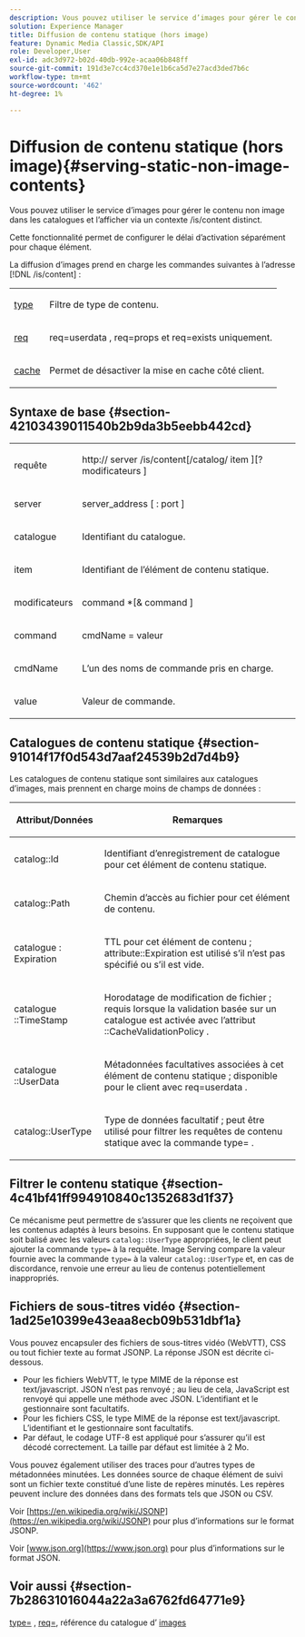 ```yaml
---
description: Vous pouvez utiliser le service d’images pour gérer le contenu non image dans les catalogues et l’afficher via un contexte /is/content distinct.
solution: Experience Manager
title: Diffusion de contenu statique (hors image)
feature: Dynamic Media Classic,SDK/API
role: Developer,User
exl-id: adc3d972-b02d-40db-992e-acaa06b848ff
source-git-commit: 191d3e7cc4cd370e1e1b6ca5d7e27acd3ded7b6c
workflow-type: tm+mt
source-wordcount: '462'
ht-degree: 1%

---
```


# Diffusion de contenu statique (hors image){#serving-static-non-image-contents}

Vous pouvez utiliser le service d’images pour gérer le contenu non image dans les catalogues et l’afficher via un contexte /is/content distinct.

Cette fonctionnalité permet de configurer le délai d’activation séparément pour chaque élément.

La diffusion d’images prend en charge les commandes suivantes à l’adresse [!DNL /is/content] :

<table id="simpletable_8A3AB1D1D20F4B6CBE86767E94735980"> 
 <tr class="strow"> 
  <td class="stentry"> <p> <a href="../../is-api/http-ref/image-serving-api-ref/c-http-protocol-reference/c-command-reference/r-type.md#reference-89094fd1c50c444eb082cd266769cccb" format="dita" scope="local"> type </a> </p> </td> 
  <td class="stentry"> <p>Filtre de type de contenu. </p> </td> 
 </tr> 
 <tr class="strow"> 
  <td class="stentry"> <p> <a href="../../is-api/http-ref/image-serving-api-ref/c-http-protocol-reference/c-command-reference/r-req/r-req.md#reference-907cdb4a97034db7ad94695f25552e76" format="dita" scope="local"> req  </a> </p> </td> 
  <td class="stentry"> <p> <span class="codeph"> req=userdata  </span>,  <span class="codeph"> req=props  </span>et  <span class="codeph"> req=exists  </span> uniquement. </p> </td> 
 </tr> 
 <tr class="strow"> 
  <td class="stentry"> <p> <a href="../../is-api/http-ref/image-serving-api-ref/c-http-protocol-reference/c-command-reference/r-is-http-cache.md#reference-168189bee4ce4d1189d427891f22be2e" format="dita" scope="local"> cache  </a> </p> </td> 
  <td class="stentry"> <p>Permet de désactiver la mise en cache côté client. </p> </td> 
 </tr> 
</table>

## Syntaxe de base {#section-42103439011540b2b9da3b5eebb442cd}

<table id="simpletable_2F039A5BFA2C4E22B014F42ECBCDA0A2"> 
 <tr class="strow"> 
  <td class="stentry"> <p> <span class="codeph"> <span class="varname"> requête  </span> </span> </p> </td> 
  <td class="stentry"> <p> <span class="codeph"> <span class="filepath"> http://  <span class="varname"> server  </span>/is/content[/catalog/  <span class="varname"> item  </span>][? <span class="varname"> modificateurs  </span>]  </span> </span> </p> </td> 
 </tr> 
 <tr class="strow"> 
  <td class="stentry"> <p> <span class="codeph"> <span class="varname"> server </span> </span> </p> </td> 
  <td class="stentry"> <p> <span class="codeph"> <span class="varname"> server_address  </span>[ :  <span class="varname"> port  </span>]  </span> </p> </td> 
 </tr> 
 <tr class="strow"> 
  <td class="stentry"> <p> <span class="codeph"> <span class="varname"> catalogue  </span> </span> </p> </td> 
  <td class="stentry"> <p>Identifiant du catalogue. </p> </td> 
 </tr> 
 <tr class="strow"> 
  <td class="stentry"> <p> <span class="codeph"> <span class="varname"> item  </span> </span> </p> </td> 
  <td class="stentry"> <p>Identifiant de l’élément de contenu statique. </p> </td> 
 </tr> 
 <tr class="strow"> 
  <td class="stentry"> <p> <span class="codeph"> <span class="varname"> modificateurs  </span> </span> </p> </td> 
  <td class="stentry"> <p> <span class="codeph"> <span class="varname"> command  </span>*[&amp;  <span class="varname"> command  </span>]  </span> </p> </td> 
 </tr> 
 <tr class="strow"> 
  <td class="stentry"> <p> <span class="codeph"> <span class="varname"> command  </span> </span> </p> </td> 
  <td class="stentry"> <p> <span class="codeph"> <span class="varname"> cmdName  </span>=  <span class="varname"> valeur  </span> </span> </p> </td> 
 </tr> 
 <tr class="strow"> 
  <td class="stentry"> <p> <span class="codeph"> <span class="varname"> cmdName  </span> </span> </p> </td> 
  <td class="stentry"> <p>L’un des noms de commande pris en charge. </p> </td> 
 </tr> 
 <tr class="strow"> 
  <td class="stentry"> <p> <span class="codeph"> <span class="varname"> value  </span> </span> </p> </td> 
  <td class="stentry"> <p>Valeur de commande. </p> </td> 
 </tr> 
</table>

## Catalogues de contenu statique {#section-91014f17f0d543d7aaf24539b2d7d4b9}

Les catalogues de contenu statique sont similaires aux catalogues d’images, mais prennent en charge moins de champs de données :

<table id="table_71A565DF5EC94913AD35CB13B0C7A27D"> 
 <thead> 
  <tr> 
   <th colname="col1" class="entry"> <p>Attribut/Données </p> </th> 
   <th colname="col2" class="entry"> <p>Remarques </p> </th> 
  </tr> 
 </thead>
 <tbody> 
  <tr> 
   <td colname="col1"> <p> <span class="codeph"> catalog::Id  </span> </p> </td> 
   <td colname="col2"> <p>Identifiant d’enregistrement de catalogue pour cet élément de contenu statique. </p> </td> 
  </tr> 
  <tr> 
   <td colname="col1"> <p> <span class="codeph"> catalog::Path  </span> </p> </td> 
   <td colname="col2"> <p>Chemin d’accès au fichier pour cet élément de contenu. </p> </td> 
  </tr> 
  <tr> 
   <td colname="col1"> <p> <span class="codeph"> catalogue : Expiration  </span> </p> </td> 
   <td colname="col2"> <p>TTL pour cet élément de contenu ; <span class="codeph"> attribute::Expiration </span> est utilisé s’il n’est pas spécifié ou s’il est vide. </p> </td> 
  </tr> 
  <tr> 
   <td colname="col1"> <p> <span class="codeph"> catalogue ::TimeStamp  </span> </p> </td> 
   <td colname="col2"> <p>Horodatage de modification de fichier ; requis lorsque la validation basée sur un catalogue est activée avec l’attribut <span class="codeph">::CacheValidationPolicy </span>. </p> </td> 
  </tr> 
  <tr> 
   <td colname="col1"> <p> <span class="codeph"> catalogue ::UserData  </span> </p> </td> 
   <td colname="col2"> <p>Métadonnées facultatives associées à cet élément de contenu statique ; disponible pour le client avec <span class="codeph"> req=userdata </span>. </p> </td> 
  </tr> 
  <tr> 
   <td colname="col1"> <p> <span class="codeph"> catalog::UserType  </span> </p> </td> 
   <td colname="col2"> <p>Type de données facultatif ; peut être utilisé pour filtrer les requêtes de contenu statique avec la commande <span class="codeph"> type= </span>. </p> </td> 
  </tr> 
 </tbody> 
</table>

## Filtrer le contenu statique {#section-4c41bf41ff994910840c1352683d1f37}

Ce mécanisme peut permettre de s’assurer que les clients ne reçoivent que les contenus adaptés à leurs besoins. En supposant que le contenu statique soit balisé avec les valeurs `catalog::UserType` appropriées, le client peut ajouter la commande `type=` à la requête. Image Serving compare la valeur fournie avec la commande `type=` à la valeur `catalog::UserType` et, en cas de discordance, renvoie une erreur au lieu de contenus potentiellement inappropriés.

## Fichiers de sous-titres vidéo {#section-1ad25e10399e43eaa8ecb09b531dbf1a}

Vous pouvez encapsuler des fichiers de sous-titres vidéo (WebVTT), CSS ou tout fichier texte au format JSONP. La réponse JSON est décrite ci-dessous.

* Pour les fichiers WebVTT, le type MIME de la réponse est text/javascript. JSON n’est pas renvoyé ; au lieu de cela, JavaScript est renvoyé qui appelle une méthode avec JSON. L’identifiant et le gestionnaire sont facultatifs.
* Pour les fichiers CSS, le type MIME de la réponse est text/javascript. L’identifiant et le gestionnaire sont facultatifs.
* Par défaut, le codage UTF-8 est appliqué pour s’assurer qu’il est décodé correctement. La taille par défaut est limitée à 2 Mo.

Vous pouvez également utiliser des traces pour d’autres types de métadonnées minutées. Les données source de chaque élément de suivi sont un fichier texte constitué d’une liste de repères minutés. Les repères peuvent inclure des données dans des formats tels que JSON ou CSV.

Voir [https://en.wikipedia.org/wiki/JSONP](https://en.wikipedia.org/wiki/JSONP) pour plus d’informations sur le format JSONP.

Voir [www.json.org](https://www.json.org) pour plus d’informations sur le format JSON.

## Voir aussi {#section-7b28631016044a22a3a6762fd64771e9}

[type=](../../is-api/http-ref/image-serving-api-ref/c-http-protocol-reference/c-command-reference/r-type.md#reference-89094fd1c50c444eb082cd266769cccb) ,  [req=](../../is-api/http-ref/image-serving-api-ref/c-http-protocol-reference/c-command-reference/r-req/r-req.md#reference-907cdb4a97034db7ad94695f25552e76), référence du catalogue d’ [images](../../is-api/image-serving-api-ref/c-image-catalog-reference/c-image-catalog-reference.md#concept-e23d45ea3abe43119d5144e01c14b0b5)
